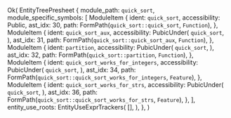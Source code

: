 Ok(
    EntityTreePresheet {
        module_path: `quick_sort`,
        module_specific_symbols: [
            ModuleItem {
                ident: `quick_sort`,
                accessibility: Public,
                ast_idx: 30,
                path: FormPath(`quick_sort::quick_sort`, `Function`),
            },
            ModuleItem {
                ident: `quick_sort_aux`,
                accessibility: PubicUnder(
                    `quick_sort`,
                ),
                ast_idx: 31,
                path: FormPath(`quick_sort::quick_sort_aux`, `Function`),
            },
            ModuleItem {
                ident: `partition`,
                accessibility: PubicUnder(
                    `quick_sort`,
                ),
                ast_idx: 32,
                path: FormPath(`quick_sort::partition`, `Function`),
            },
            ModuleItem {
                ident: `quick_sort_works_for_integers`,
                accessibility: PubicUnder(
                    `quick_sort`,
                ),
                ast_idx: 34,
                path: FormPath(`quick_sort::quick_sort_works_for_integers`, `Feature`),
            },
            ModuleItem {
                ident: `quick_sort_works_for_strs`,
                accessibility: PubicUnder(
                    `quick_sort`,
                ),
                ast_idx: 36,
                path: FormPath(`quick_sort::quick_sort_works_for_strs`, `Feature`),
            },
        ],
        entity_use_roots: EntityUseExprTrackers(
            [],
        ),
    },
)